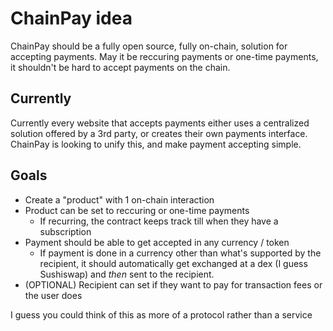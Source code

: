 # ChainPay idea

ChainPay should be a fully open source, fully on-chain, solution for accepting payments. May it be reccuring payments or one-time payments, it shouldn't be hard to accept payments on the chain.

## Currently

Currently every website that accepts payments either uses a centralized solution offered by a 3rd party, or creates their own payments interface. ChainPay is looking to unify this, and make payment accepting simple.

## Goals

- Create a "product" with 1 on-chain interaction
- Product can be set to reccuring or one-time payments
  - If recurring, the contract keeps track till when they have a subscription
- Payment should be able to get accepted in any currency / token
  - If payment is done in a currency other than what's supported by the recipient, it should automatically get exchanged at a dex (I guess Sushiswap) and _then_ sent to the recipient.
- (OPTIONAL) Recipient can set if they want to pay for transaction fees or the user does

I guess you could think of this as more of a protocol rather than a service
